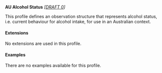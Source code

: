 **AU Alcohol Status** *[[DRAFT 0](guidance.html)]*

This profile defines an observation structure that represents alcohol status, i.e. current behaviour for alcohol intake, for use in an Australian context.

#### Extensions
No extensions are used in this profile.


#### Examples

There are no examples available for this profile.


